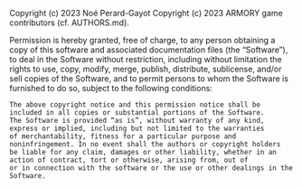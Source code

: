 Copyright (c) 2023 Noé Perard-Gayot
Copyright (c) 2023 ARMORY game contributors (cf. AUTHORS.md).

Permission is hereby granted, free of charge, to any person obtaining a copy of this software and associated documentation files (the “Software”),
to deal in the Software without restriction, including without limitation the rights to use, copy, modify, merge, publish, distribute, sublicense,
and/or sell copies of the Software, and to permit persons to whom the Software is furnished to do so, subject to the following conditions:

    The above copyright notice and this permission notice shall be included in all copies or substantial portions of the Software.
    The Software is provided “as is”, without warranty of any kind, express or implied, including but not limited to the warranties
    of merchantability, fitness for a particular purpose and noninfringement. In no event shall the authors or copyright holders
    be liable for any claim, damages or other liability, whether in an action of contract, tort or otherwise, arising from, out of
    or in connection with the software or the use or other dealings in the Software. 